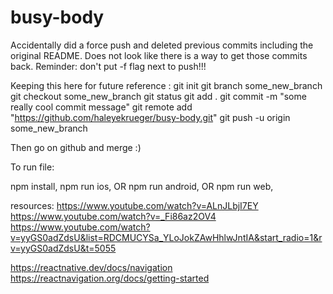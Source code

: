 # busy-body


Accidentally did a force push and deleted previous commits including the original README.
Does not look like there is a way to get those commits back. Reminder: don't put -f flag next
to push!!!

Keeping this here for future reference :
  git init
  git branch some_new_branch
  git checkout some_new_branch
  git status
  git add .
  git commit -m "some really cool commit message"
  git remote add "https://github.com/haleyekrueger/busy-body.git"
  git push -u origin some_new_branch
  
  Then go on github and merge :) 
  
  

To run file:

npm install,
npm run ios,
OR
npm run android,
OR
npm run web,


resources:
https://www.youtube.com/watch?v=ALnJLbjI7EY
https://www.youtube.com/watch?v=_Fi86az2OV4
https://www.youtube.com/watch?v=yyGS0adZdsU&list=RDCMUCYSa_YLoJokZAwHhlwJntIA&start_radio=1&rv=yyGS0adZdsU&t=5055

https://reactnative.dev/docs/navigation
https://reactnavigation.org/docs/getting-started
